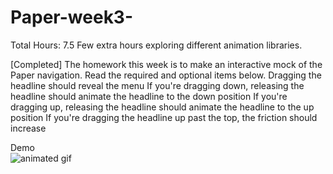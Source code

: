 Paper-week3-
============
Total Hours: 7.5
Few extra hours exploring different animation libraries.

[Completed]
The homework this week is to make an interactive mock of the Paper navigation. Read the required and optional items below.
Dragging the headline should reveal the menu
If you're dragging down, releasing the headline should animate the headline to the down position
If you're dragging up, releasing the headline should animate the headline to the up position
If you're dragging the headline up past the top, the friction should increase

Demo <br/>
![animated gif](https://raw.githubusercontent.com/taabi/Paper-week3-/master/demo.gif)

